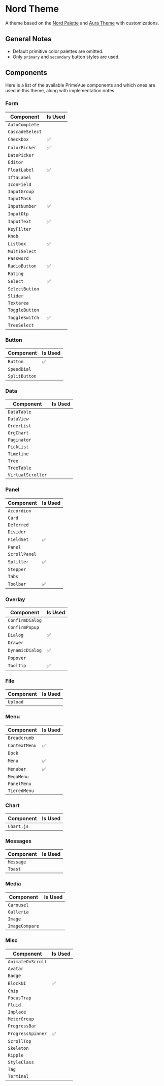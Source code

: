 # Nord Theme

A theme based on the [Nord Palette] and [Aura Theme] with customizations.

[Nord Palette]: https://nordtheme.com/docs/colors-and-palettes
[Aura Theme]: https://github.com/primefaces/primevue/tree/master/packages/themes/src/presets/aura

## General Notes

- Default primitive color palettes are omitted.
- Only `primary` and `secondary` button styles are used.

## Components

Here is a list of the available PrimeVue components and which ones are used in this theme, along with implementation notes.

### Form

| Component       | Is Used |
| --------------- | ------- |
| `AutoComplete`  |         |
| `CascadeSelect` |         |
| `Checkbox`      | ✅      |
| `ColorPicker`   | ✅      |
| `DatePicker`    |         |
| `Editor`        |         |
| `FloatLabel`    | ✅      |
| `IftaLabel`     |         |
| `IconField`     |         |
| `InputGroup`    |         |
| `InputMask`     |         |
| `InputNumber`   | ✅      |
| `InputOtp`      |         |
| `InputText`     | ✅      |
| `KeyFilter`     |         |
| `Knob`          |         |
| `Listbox`       | ✅      |
| `MultiSelect`   |         |
| `Password`      |         |
| `RadioButton`   | ✅      |
| `Rating`        |         |
| `Select`        | ✅      |
| `SelectButton`  |         |
| `Slider`        |         |
| `Textarea`      |         |
| `ToggleButton`  |         |
| `ToggleSwitch`  | ✅      |
| `TreeSelect`    |         |

### Button

| Component     | Is Used |
| ------------- | ------- |
| `Button`      | ✅      |
| `SpeedDial`   |         |
| `SplitButton` |         |

### Data

| Component         | Is Used |
| ----------------- | ------- |
| `DataTable`       |         |
| `DataView`        |         |
| `OrderList`       |         |
| `OrgChart`        |         |
| `Paginator`       |         |
| `PickList`        |         |
| `Timeline`        |         |
| `Tree`            |         |
| `TreeTable`       |         |
| `VirtualScroller` |         |

### Panel

| Component     | Is Used |
| ------------- | ------- |
| `Accordion`   |         |
| `Card`        |         |
| `Deferred`    |         |
| `Divider`     |         |
| `FieldSet`    | ✅      |
| `Panel`       |         |
| `ScrollPanel` |         |
| `Splitter`    | ✅      |
| `Stepper`     |         |
| `Tabs`        |         |
| `Toolbar`     | ✅      |

### Overlay

| Component       | Is Used |
| --------------- | ------- |
| `ConfirmDialog` |         |
| `ConfirmPopup`  |         |
| `Dialog`        | ✅      |
| `Drawer`        |         |
| `DynamicDialog` | ✅      |
| `Popover`       |         |
| `Tooltip`       | ✅      |

### File

| Component | Is Used |
| --------- | ------- |
| `Upload`  |         |

### Menu

| Component     | Is Used |
| ------------- | ------- |
| `Breadcrumb`  |         |
| `ContextMenu` | ✅      |
| `Dock`        |         |
| `Menu`        | ✅      |
| `Menubar`     | ✅      |
| `MegaMenu`    |         |
| `PanelMenu`   |         |
| `TieredMenu`  |         |

### Chart

| Component  | Is Used |
| ---------- | ------- |
| `Chart.js` |         |

### Messages

| Component | Is Used |
| --------- | ------- |
| `Message` |         |
| `Toast`   |         |

### Media

| Component      | Is Used |
| -------------- | ------- |
| `Carousel`     |         |
| `Galleria`     |         |
| `Image`        |         |
| `ImageCompare` |         |

### Misc

| Component         | Is Used |
| ----------------- | ------- |
| `AnimateOnScroll` |         |
| `Avatar`          |         |
| `Badge`           |         |
| `BlockUI`         | ✅      |
| `Chip`            |         |
| `FocusTrap`       |         |
| `Fluid`           |         |
| `Inplace`         |         |
| `MeterGroup`      |         |
| `ProgressBar`     |         |
| `ProgressSpinner` | ✅      |
| `ScrollTop`       |         |
| `Skeleton`        |         |
| `Ripple`          |         |
| `StyleClass`      |         |
| `Tag`             |         |
| `Terminal`        |         |
